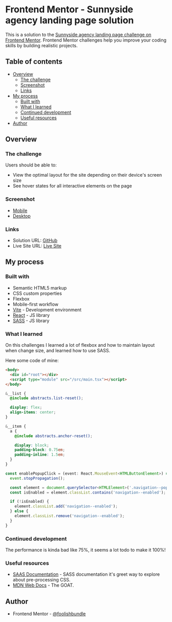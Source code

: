 # Frontend Mentor - Sunnyside agency landing page solution

This is a solution to the [Sunnyside agency landing page challenge on Frontend Mentor](https://www.frontendmentor.io/challenges/sunnyside-agency-landing-page-7yVs3B6ef). Frontend Mentor challenges help you improve your coding skills by building realistic projects.

## Table of contents

- [Overview](#overview)
  - [The challenge](#the-challenge)
  - [Screenshot](#screenshot)
  - [Links](#links)
- [My process](#my-process)
  - [Built with](#built-with)
  - [What I learned](#what-i-learned)
  - [Continued development](#continued-development)
  - [Useful resources](#useful-resources)
- [Author](#author)

## Overview

### The challenge

Users should be able to:

- View the optimal layout for the site depending on their device's screen size
- See hover states for all interactive elements on the page

### Screenshot

- [Mobile](./screenshots/screenshot-mobile.png)
- [Desktop](./screenshots/screenshot-desktop.png)

### Links

- Solution URL: [GitHub](https://github.com/foolishbundle/sunnyside-agency-landing-page)
- Live Site URL: [Live Site](https://sunnyside-agency-landing-page-ebon-seven.vercel.app)

## My process

### Built with

- Semantic HTML5 markup
- CSS custom properties
- Flexbox
- Mobile-first workflow
- [Vite](https://vitejs.dev/) - Development environment
- [React](https://reactjs.org/) - JS library
- [SASS](https://sass-lang.com/) - JS library


### What I learned

On this challenges I learned a lot of flexbox and how to maintain layout when change size, and learned how to use SASS.

Here some code of mine:

```html
<body>
  <div id="root"></div>
  <script type="module" src="/src/main.tsx"></script>
</body>
```

```scss
&__list {
  @include abstracts.list-reset();

  display: flex;
  align-items: center;
}

&__item {
  a {
    @include abstracts.anchor-reset();

    display: block;
    padding-block: 0.75em;
    padding-inline: 1.5em;
  }
}
```

```ts
const enablePopupClick = (event: React.MouseEvent<HTMLButtonElement>) => {
  event.stopPropagation();

  const element = document.querySelector<HTMLElement>('.navigation--popup')!;
  const isEnabled = element.classList.contains('navigation--enabled');

  if (!isEnabled) {
    element.classList.add('navigation--enabled');
  } else {
    element.classList.remove('navigation--enabled');
  }
}
```

### Continued development

The performance is kinda bad like 75%, it seems a lot todo to make it 100%! 

### Useful resources

- [SAAS Documentation](https://sass-lang.com/guide/) - SASS documentation it's greet way to explore about pre-processing CSS.
- [MDN Web Docs](https://developer.mozilla.org/en-US/) - The GOAT.

## Author

- Frontend Mentor - [@foolishbundle](https://www.frontendmentor.io/profile/foolishbundle)
